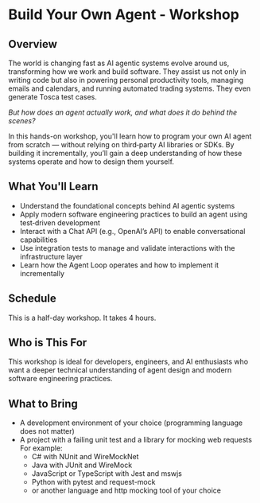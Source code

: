 # Build Your Own Agent - Workshop

## Overview
The world is changing fast as AI agentic systems evolve around us, transforming how we work and build software. They assist us not only in writing code but also in powering personal productivity tools, managing emails and calendars, and running automated trading systems. They even generate Tosca test cases.

*But how does an agent actually work, and what does it do behind the scenes?*

In this hands-on workshop, you'll learn how to program your own AI agent from scratch — without relying on third‑party AI libraries or SDKs. By building it incrementally, you’ll gain a deep understanding of how these systems operate and how to design them yourself.

## What You'll Learn

- Understand the foundational concepts behind AI agentic systems
- Apply modern software engineering practices to build an agent using test‑driven development 
- Interact with a Chat API (e.g., OpenAI’s API) to enable conversational capabilities
- Use integration tests to manage and validate interactions with the infrastructure layer
- Learn how the Agent Loop operates and how to implement it incrementally

## Schedule
This is a half-day workshop. It takes 4 hours.

## Who is This For
This workshop is ideal for developers, engineers, and AI enthusiasts who want a deeper technical understanding of agent design and modern software engineering practices.

## What to Bring

- A development environment of your choice (programming language does not matter)
- A project with a failing unit test and a library for mocking web requests 
  For example:
    - C# with NUnit and WireMockNet
    - Java with JUnit and WireMock
    - JavaScript or TypeScript with Jest and mswjs
    - Python with pytest and request-mock
    - or another language and http mocking tool of your choice